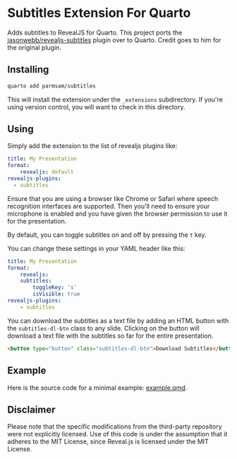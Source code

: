 # Subtitles Extension For Quarto

Adds subtitles to RevealJS for Quarto. This project ports the [jasonwebb/revealjs-subtitles](https://github.com/jasonwebb/revealjs-subtitles) plugin over to Quarto. Credit goes to him for the original plugin.

## Installing

```bash
quarto add parmsam/subtitles
```

This will install the extension under the `_extensions` subdirectory.
If you're using version control, you will want to check in this directory.

## Using

Simply add the extension to the list of revealjs plugins like:

```yaml
title: My Presentation
format:
    revealjs: default
revealjs-plugins:
  - subtitles
```

Ensure that you are using a browser like Chrome or Safari where speech recognition interfaces are supported. Then you'll need to ensure your microphone is enabled and you have given the browser permission to use it for the presentation.

By default, you can toggle subtitles on and off by pressing the `t` key.

You can change these settings in your YAML header like this:

```yaml
title: My Presentation
format:
    revealjs:
    subtitles:
        toggleKey: 's'
        isVisible: true
revealjs-plugins:
    - subtitles
```

You can download the subtitles as a text file by adding an HTML button with the `subtitles-dl-btn` class to any slide. Clicking on the button will download a text file with the subtitles so far for the entire presentation.

```html
<button type="button" class="subtitles-dl-btn">Download Subtitles</button>
```

## Example

Here is the source code for a minimal example: [example.qmd](example.qmd).

## Disclaimer

Please note that the specific modifications from the third-party repository were not explicitly licensed. Use of this code is under the assumption that it adheres to the MIT License, since Reveal.js is licensed under the MIT License.

